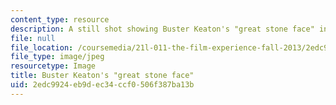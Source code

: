 ```yaml
---
content_type: resource
description: A still shot showing Buster Keaton's "great stone face" in The General.
file: null
file_location: /coursemedia/21l-011-the-film-experience-fall-2013/2edc9924eb9dec34ccf0506f387ba13b_buster1.jpg
file_type: image/jpeg
resourcetype: Image
title: Buster Keaton's "great stone face"
uid: 2edc9924-eb9d-ec34-ccf0-506f387ba13b
---
```

